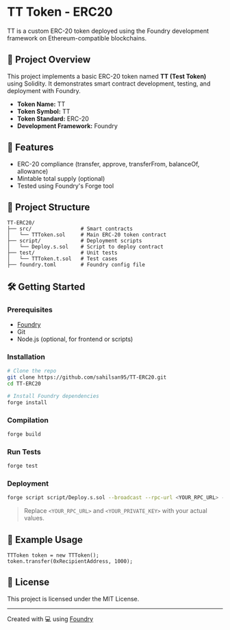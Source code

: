 # TT Token - ERC20

TT is a custom ERC-20 token deployed using the Foundry development framework on Ethereum-compatible blockchains.

## 🚀 Project Overview

This project implements a basic ERC-20 token named **TT (Test Token)** using Solidity. It demonstrates smart contract development, testing, and deployment with Foundry.

- **Token Name:** TT  
- **Token Symbol:** TT  
- **Token Standard:** ERC-20  
- **Development Framework:** Foundry

## 🧱 Features

- ERC-20 compliance (transfer, approve, transferFrom, balanceOf, allowance)  
- Mintable total supply (optional)  
- Tested using Foundry's Forge tool

## 📁 Project Structure

```
TT-ERC20/
├── src/                # Smart contracts
│   └── TTToken.sol     # Main ERC-20 token contract
├── script/             # Deployment scripts
│   └── Deploy.s.sol    # Script to deploy contract
├── test/               # Unit tests
│   └── TTToken.t.sol   # Test cases
├── foundry.toml        # Foundry config file
```

## 🛠️ Getting Started

### Prerequisites

- [Foundry](https://book.getfoundry.sh/getting-started/installation)  
- Git  
- Node.js (optional, for frontend or scripts)

### Installation

```bash
# Clone the repo
git clone https://github.com/sahilsan95/TT-ERC20.git
cd TT-ERC20

# Install Foundry dependencies
forge install
```

### Compilation

```bash
forge build
```

### Run Tests

```bash
forge test
```

### Deployment

```bash
forge script script/Deploy.s.sol --broadcast --rpc-url <YOUR_RPC_URL> --private-key <YOUR_PRIVATE_KEY>
```

> Replace `<YOUR_RPC_URL>` and `<YOUR_PRIVATE_KEY>` with your actual values.

## 🧪 Example Usage

```solidity
TTToken token = new TTToken();
token.transfer(0xRecipientAddress, 1000);
```

## 📜 License

This project is licensed under the MIT License.

---

Created with 💻 using [Foundry](https://github.com/foundry-rs/foundry)
